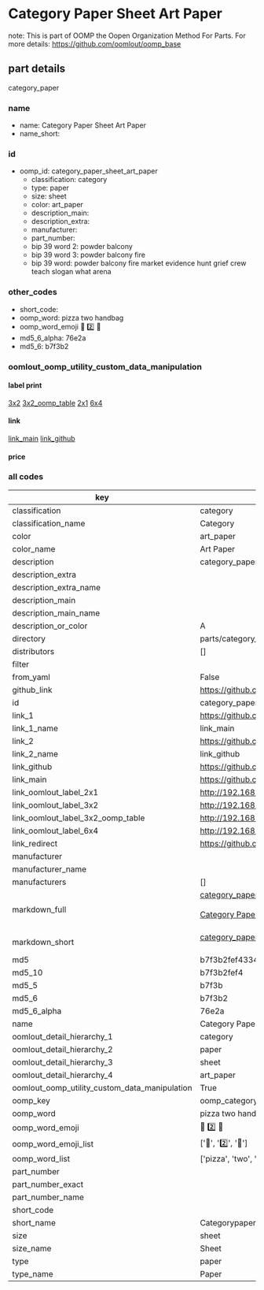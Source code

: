 # Category Paper Sheet Art Paper  

note: This is part of OOMP the Oopen Organization Method For Parts. For more details: https://github.com/oomlout/oomp_base

##  part details
  



category_paper



### name
* name: Category Paper Sheet Art Paper
* name_short: 
### id
* oomp_id: category_paper_sheet_art_paper
  * classification: category
  * type: paper
  * size: sheet
  * color: art_paper
  * description_main: 
  * description_extra: 
  * manufacturer: 
  * part_number: 
  * bip 39 word 2: powder balcony
  * bip 39 word 3: powder balcony fire
  * bip 39 word: powder balcony fire market evidence hunt grief crew teach slogan what arena

### other_codes
* short_code: 
* oomp_word: pizza two handbag
* oomp_word_emoji :pizza: :two: :handbag:
* md5_6_alpha: 76e2a
* md5_6: b7f3b2






### oomlout_oomp_utility_custom_data_manipulation
#### label print
[3x2](http://192.168.1.245:1112/?label=oomp%2076e2a)
[3x2_oomp_table](http://192.168.1.108:1112/?label=oomp%2076e2a)
[2x1](http://192.168.1.242:1112/?label=oomp%2076e2a)
[6x4](http://192.168.1.55:1112/?label=oomp%2076e2a)    

#### link

[link_main](https://github.com/oomlout/oomlout_oomp_version_1_messy/tree/main/parts/category_paper_sheet_art_paper) [link_github](https://github.com/oomlout/oomlout_oomp_version_1_messy/tree/main/parts/category_paper_sheet_art_paper)                             

#### price







### all codes 
| key | value |  
| --- | --- |  
| classification | category |  
| classification_name | Category |  
| color | art_paper |  
| color_name | Art Paper |  
| description | category_paper |  
| description_extra |  |  
| description_extra_name |  |  
| description_main |  |  
| description_main_name |  |  
| description_or_color | A  |  
| directory | parts/category_paper_sheet_art_paper |  
| distributors | [] |  
| filter |  |  
| from_yaml | False |  
| github_link | https://github.com/oomlout/oomlout_oomp_part_src/tree/main/parts/category_paper_sheet_art_paper |  
| id | category_paper_sheet_art_paper |  
| link_1 | https://github.com/oomlout/oomlout_oomp_version_1_messy/tree/main/parts/category_paper_sheet_art_paper |  
| link_1_name | link_main |  
| link_2 | https://github.com/oomlout/oomlout_oomp_version_1_messy/tree/main/parts/category_paper_sheet_art_paper |  
| link_2_name | link_github |  
| link_github | https://github.com/oomlout/oomlout_oomp_version_1_messy/tree/main/parts/category_paper_sheet_art_paper |  
| link_main | https://github.com/oomlout/oomlout_oomp_version_1_messy/tree/main/parts/category_paper_sheet_art_paper |  
| link_oomlout_label_2x1 | http://192.168.1.242:1112/?label=oomp%2076e2a |  
| link_oomlout_label_3x2 | http://192.168.1.245:1112/?label=oomp%2076e2a |  
| link_oomlout_label_3x2_oomp_table | http://192.168.1.108:1112/?label=oomp%2076e2a |  
| link_oomlout_label_6x4 | http://192.168.1.55:1112/?label=oomp%2076e2a |  
| link_redirect | https://github.com/oomlout/oomlout_oomp_version_1_messy/tree/main/parts/category_paper_sheet_art_paper |  
| manufacturer |  |  
| manufacturer_name |  |  
| manufacturers | [] |  
| markdown_full | [category_paper_sheet_art_paper](none)<br>[](none)<br>[Category Paper Sheet Art Paper](none)<br><br> |  
| markdown_short | [category_paper_sheet_art_paper](none)<br><br> |  
| md5 | b7f3b2fef4334cd1bda6e882ae447549 |  
| md5_10 | b7f3b2fef4 |  
| md5_5 | b7f3b |  
| md5_6 | b7f3b2 |  
| md5_6_alpha | 76e2a |  
| name | Category Paper Sheet Art Paper |  
| oomlout_detail_hierarchy_1 | category |  
| oomlout_detail_hierarchy_2 | paper |  
| oomlout_detail_hierarchy_3 | sheet |  
| oomlout_detail_hierarchy_4 | art_paper |  
| oomlout_oomp_utility_custom_data_manipulation | True |  
| oomp_key | oomp_category_paper_sheet_art_paper |  
| oomp_word | pizza two handbag |  
| oomp_word_emoji | :pizza: :two: :handbag: |  
| oomp_word_emoji_list | [':pizza:', ':two:', ':handbag:'] |  
| oomp_word_list | ['pizza', 'two', 'handbag'] |  
| part_number |  |  
| part_number_exact |  |  
| part_number_name |  |  
| short_code |  |  
| short_name | Categorypaper |  
| size | sheet |  
| size_name | Sheet |  
| type | paper |  
| type_name | Paper |  
